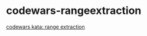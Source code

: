 # codewars-rangeextraction
[codewars kata: range extraction](https://www.codewars.com/kata/51ba717bb08c1cd60f00002f/train/javascript)
